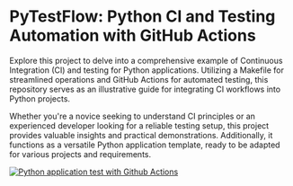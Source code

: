 # PyTestFlow: Python CI and Testing Automation with GitHub Actions

Explore this project to delve into a comprehensive example of Continuous Integration (CI) and testing for Python applications. Utilizing a Makefile for streamlined operations and GitHub Actions for automated testing, this repository serves as an illustrative guide for integrating CI workflows into Python projects.

Whether you're a novice seeking to understand CI principles or an experienced developer looking for a reliable testing setup, this project provides valuable insights and practical demonstrations. Additionally, it functions as a versatile Python application template, ready to be adapted for various projects and requirements.

[![Python application test with Github Actions](https://github.com/eriksoftwaredev/pytest-sample/actions/workflows/testing-ci.yml/badge.svg)](https://github.com/eriksoftwaredev/pytest-sample/actions/workflows/testing-ci.yml)
